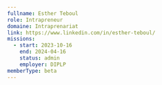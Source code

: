 ```yaml
---
fullname: Esther Teboul
role: Intrapreneur
domaine: Intraprenariat
link: https://www.linkedin.com/in/esther-teboul/
missions:
  - start: 2023-10-16
    end: 2024-04-16
    status: admin
    employer: DIPLP
memberType: beta
---
```


